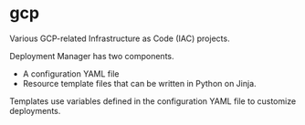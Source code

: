 # gcp

Various GCP-related Infrastructure as Code (IAC) projects.

Deployment Manager has two components. 

* A configuration YAML file 
* Resource template files that  can be written in Python on Jinja.

Templates use variables defined in the configuration YAML file to customize deployments.